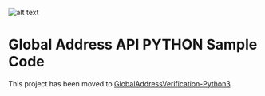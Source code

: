 ![alt text](https://www.melissa.com/_borders17/nav/2017/images/melissa-global-intelligence.png)

# Global Address API PYTHON Sample Code

This project has been moved to [GlobalAddressVerification-Python3](https://github.com/MelissaData/GlobalAddressVerification-Python3).